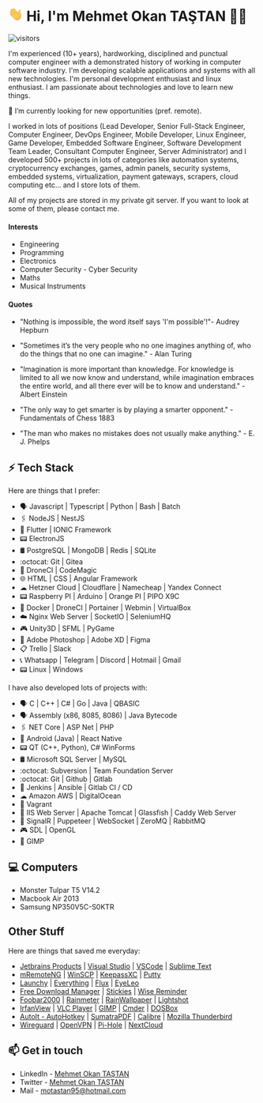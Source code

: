# <img src="./gifs/Hi.gif" width="30px"> Hi, I'm Mehmet Okan TAŞTAN 👨‍💻

![visitors](https://visitor-badge.glitch.me/badge?page_id=motastan95/motastan95/2020/12/12)

I'm experienced (10+ years), hardworking, disciplined and punctual computer engineer with a demonstrated history of working in computer software industry. I'm developing scalable applications and systems with all new technologies. I'm personal development enthusiast and linux enthusiast. I am passionate about technologies and love to learn new things.

🔭 I’m currently looking for new opportunities (pref. remote).

I worked in lots of positions (Lead Developer, Senior Full-Stack Engineer, Computer Engineer, DevOps Engineer, Mobile Developer, Linux Engineer, Game Developer, Embedded Software Engineer, Software Development Team Leader, Consultant Computer Engineer, Server Administrator) and I developed 500+ projects in lots of categories like automation systems, cryptocurrency exchanges, games, admin panels, security systems, embedded systems, virtualization, payment gateways, scrapers, cloud computing etc... and I store lots of them.

All of my projects are stored in my private git server. If you want to look at some of them, please contact me.

#### Interests

- Engineering
- Programming
- Electronics
- Computer Security - Cyber Security
- Maths
- Musical Instruments

#### Quotes

- "Nothing is impossible, the word itself says 'I'm possible'!"- Audrey Hepburn

- "Sometimes it’s the very people who no one imagines anything of, who do the things that no one can imagine." - Alan Turing

- "Imagination is more important than knowledge. For knowledge is limited to all we now know and understand, while imagination embraces the entire world, and all there ever will be to know and understand." - Albert Einstein 

- "The only way to get smarter is by playing a smarter opponent." - Fundamentals of Chess 1883

- "The man who makes no mistakes does not usually make anything." - E. J. Phelps

## ⚡ Tech Stack

Here are things that I prefer:

* 🗣 Javascript | Typescript | Python | Bash | Batch
* 🖇️ NodeJS | NestJS
* 📱 Flutter | IONIC Framework
* 📟 ElectronJS
* 🛢️ PostgreSQL | MongoDB | Redis | SQLite
* :octocat: Git | Gitea
* 🔧 DroneCI | CodeMagic
* 🌐 HTML | CSS | Angular Framework
* ☁ Hetzner Cloud | Cloudflare | Namecheap | Yandex Connect
* 📟 Raspberry PI | Arduino | Orange PI | PIPO X9C
* 🔧 Docker | DroneCI | Portainer | Webmin | VirtualBox
* ☁️ Nginx Web Server | SocketIO | SeleniumHQ
* 🎮 Unity3D | SFML | PyGame
* 🎨 Adobe Photoshop | Adobe XD | Figma
* 📋 Trello | Slack
* 📞 Whatsapp | Telegram | Discord | Hotmail | Gmail
* 📟 Linux | Windows

I have also developed lots of projects with:

* 🗣 C | C++ | C# | Go | Java | QBASIC
* 🗣 Assembly (x86, 8085, 8086) | Java Bytecode
* 🖇️ NET Core | ASP Net | PHP
* 📱 Android (Java) | React Native
* 📟 QT (C++, Python), C# WinForms
* 🛢️ Microsoft SQL Server | MySQL
* :octocat: Subversion | Team Foundation Server
* :octocat: Git | Github | Gitlab
* 🔧 Jenkins | Ansible | Gitlab CI / CD
* ☁ Amazon AWS | DigitalOcean
* 🔧 Vagrant
* 🔧 IIS Web Server | Apache Tomcat | Glassfish | Caddy Web Server
* 🔧 SignalR | Puppeteer | WebSocket | ZeroMQ | RabbitMQ
* 🎮 SDL | OpenGL
* 🎨 GIMP

## 💻 Computers

* Monster Tulpar T5 V14.2
* Macbook Air 2013
* Samsung NP350V5C-S0KTR

## Other Stuff

Here are things that saved me everyday:

* [Jetbrains Products](https://www.jetbrains.com/) | [Visual Studio](https://visualstudio.microsoft.com/tr/) | [VSCode](https://code.visualstudio.com/) | [Sublime Text](https://www.sublimetext.com/)
* [mRemoteNG](https://mremoteng.org/) | [WinSCP](https://winscp.net/) | [KeepassXC](https://keepassxc.org/) | [Putty](https://www.chiark.greenend.org.uk/~sgtatham/putty/)
* [Launchy](https://www.launchy.net/) | [Everything](https://www.voidtools.com/tr-tr/) | [Flux](https://justgetflux.com/) | [EyeLeo](http://eyeleo.com/)
* [Free Download Manager](https://www.freedownloadmanager.org/) | [Stickies](https://www.zhornsoftware.co.uk/stickies/) | [Wise Reminder](https://www.wisecleaner.com/wise-reminder.html)
* [Foobar2000](https://www.foobar2000.org/) | [Rainmeter](https://www.rainmeter.net/) | [RainWallpaper](https://rainysoft.cc/rainwallpaper.html) | [Lightshot](https://app.prntscr.com/tr/)
* [IrfanView](https://www.irfanview.com/) | [VLC Player](https://www.videolan.org/vlc/) | [GIMP](https://www.gimp.org/) | [Cmder](https://cmder.net/) | [DOSBox](https://www.dosbox.com/)
* [AutoIt - AutoHotkey](https://www.autoitscript.com/site/) | [SumatraPDF](https://www.sumatrapdfreader.org/) | [Calibre](https://calibre-ebook.com/) | [Mozilla Thunderbird](https://www.thunderbird.net/)
* [Wireguard](https://www.wireguard.com/) | [OpenVPN](https://openvpn.net/) | [Pi-Hole](https://pi-hole.net/) | [NextCloud](https://nextcloud.com/)

## 📫 Get in touch
- LinkedIn - [Mehmet Okan TAŞTAN](https://in.linkedin.com/in/motastan)
- Twitter - [Mehmet Okan TAŞTAN](https://twitter.com/motastan95)
- Mail - [motastan95@hotmail.com](mailto:motastan95@hotmail.com)
